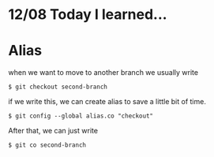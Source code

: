 # 12/08 Today I learned...

# Alias

when we want to move to another branch we usually write 

```
$ git checkout second-branch
```

if we write this, we can create alias to save a little bit of time.

```
$ git config --global alias.co "checkout"
```

After that, we can just write

```
$ git co second-branch
```